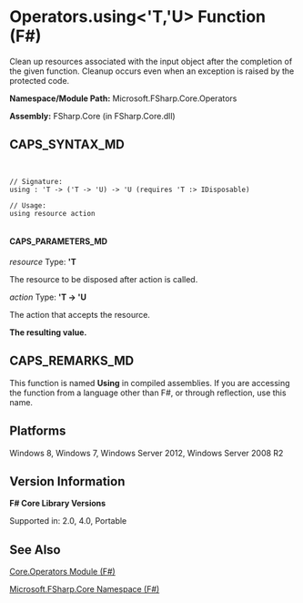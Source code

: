 # Operators.using<'T,'U> Function (F#)

Clean up resources associated with the input object after the completion of the given function. Cleanup occurs even when an exception is raised by the protected code.

**Namespace/Module Path:** Microsoft.FSharp.Core.Operators

**Assembly:** FSharp.Core (in FSharp.Core.dll)


## CAPS_SYNTAX_MD



```


// Signature:
using : 'T -> ('T -> 'U) -> 'U (requires 'T :> IDisposable)

// Usage:
using resource action


```



#### CAPS_PARAMETERS_MD
*resource*
Type: **'T**


The resource to be disposed after action is called.


*action*
Type: **'T -&gt; 'U**


The action that accepts the resource.



**The resulting value.**
## CAPS_REMARKS_MD
This function is named **Using** in compiled assemblies. If you are accessing the function from a language other than F#, or through reflection, use this name.


## Platforms
Windows 8, Windows 7, Windows Server 2012, Windows Server 2008 R2


## Version Information
**F# Core Library Versions**

Supported in: 2.0, 4.0, Portable




## See Also
[Core.Operators Module &#40;F&#35;&#41;](Core.Operators+Module+%28F%23%29.md)

[Microsoft.FSharp.Core Namespace &#40;F&#35;&#41;](Microsoft.FSharp.Core+Namespace+%28F%23%29.md)


